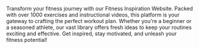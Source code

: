 Transform your fitness journey with our Fitness Inspiration Website. Packed with over 1000 exercises and instructional videos, this platform is your gateway to crafting the perfect workout plan. Whether you're a beginner or a seasoned athlete, our vast library offers fresh ideas to keep your routines exciting and effective. Get inspired, stay motivated, and unleash your fitness potential!
